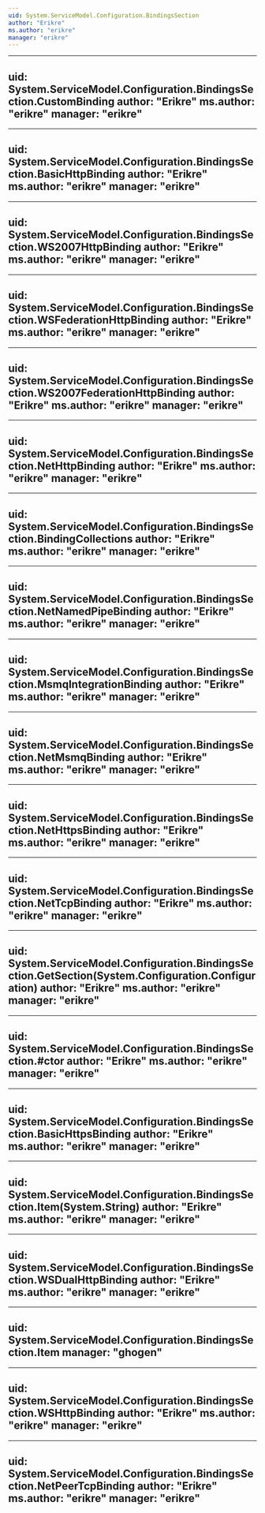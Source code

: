 ```yaml
---
uid: System.ServiceModel.Configuration.BindingsSection
author: "Erikre"
ms.author: "erikre"
manager: "erikre"
---
```


---
uid: System.ServiceModel.Configuration.BindingsSection.CustomBinding
author: "Erikre"
ms.author: "erikre"
manager: "erikre"
---

---
uid: System.ServiceModel.Configuration.BindingsSection.BasicHttpBinding
author: "Erikre"
ms.author: "erikre"
manager: "erikre"
---

---
uid: System.ServiceModel.Configuration.BindingsSection.WS2007HttpBinding
author: "Erikre"
ms.author: "erikre"
manager: "erikre"
---

---
uid: System.ServiceModel.Configuration.BindingsSection.WSFederationHttpBinding
author: "Erikre"
ms.author: "erikre"
manager: "erikre"
---

---
uid: System.ServiceModel.Configuration.BindingsSection.WS2007FederationHttpBinding
author: "Erikre"
ms.author: "erikre"
manager: "erikre"
---

---
uid: System.ServiceModel.Configuration.BindingsSection.NetHttpBinding
author: "Erikre"
ms.author: "erikre"
manager: "erikre"
---

---
uid: System.ServiceModel.Configuration.BindingsSection.BindingCollections
author: "Erikre"
ms.author: "erikre"
manager: "erikre"
---

---
uid: System.ServiceModel.Configuration.BindingsSection.NetNamedPipeBinding
author: "Erikre"
ms.author: "erikre"
manager: "erikre"
---

---
uid: System.ServiceModel.Configuration.BindingsSection.MsmqIntegrationBinding
author: "Erikre"
ms.author: "erikre"
manager: "erikre"
---

---
uid: System.ServiceModel.Configuration.BindingsSection.NetMsmqBinding
author: "Erikre"
ms.author: "erikre"
manager: "erikre"
---

---
uid: System.ServiceModel.Configuration.BindingsSection.NetHttpsBinding
author: "Erikre"
ms.author: "erikre"
manager: "erikre"
---

---
uid: System.ServiceModel.Configuration.BindingsSection.NetTcpBinding
author: "Erikre"
ms.author: "erikre"
manager: "erikre"
---

---
uid: System.ServiceModel.Configuration.BindingsSection.GetSection(System.Configuration.Configuration)
author: "Erikre"
ms.author: "erikre"
manager: "erikre"
---

---
uid: System.ServiceModel.Configuration.BindingsSection.#ctor
author: "Erikre"
ms.author: "erikre"
manager: "erikre"
---

---
uid: System.ServiceModel.Configuration.BindingsSection.BasicHttpsBinding
author: "Erikre"
ms.author: "erikre"
manager: "erikre"
---

---
uid: System.ServiceModel.Configuration.BindingsSection.Item(System.String)
author: "Erikre"
ms.author: "erikre"
manager: "erikre"
---

---
uid: System.ServiceModel.Configuration.BindingsSection.WSDualHttpBinding
author: "Erikre"
ms.author: "erikre"
manager: "erikre"
---

---
uid: System.ServiceModel.Configuration.BindingsSection.Item
manager: "ghogen"
---

---
uid: System.ServiceModel.Configuration.BindingsSection.WSHttpBinding
author: "Erikre"
ms.author: "erikre"
manager: "erikre"
---

---
uid: System.ServiceModel.Configuration.BindingsSection.NetPeerTcpBinding
author: "Erikre"
ms.author: "erikre"
manager: "erikre"
---
